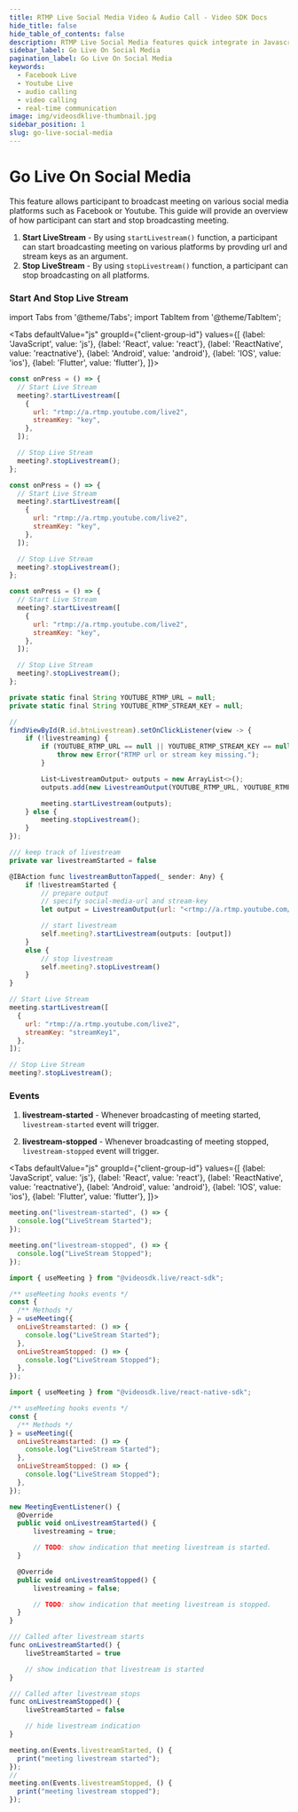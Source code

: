 ```yaml
---
title: RTMP Live Social Media Video & Audio Call - Video SDK Docs
hide_title: false
hide_table_of_contents: false
description: RTMP Live Social Media features quick integrate in Javascript, React JS, Android, IOS, React Native, Flutter with Video SDK to add live video & audio conferencing to your applications.
sidebar_label: Go Live On Social Media
pagination_label: Go Live On Social Media
keywords:
  - Facebook Live
  - Youtube Live
  - audio calling
  - video calling
  - real-time communication
image: img/videosdklive-thumbnail.jpg
sidebar_position: 1
slug: go-live-social-media
---
```


# Go Live On Social Media

This feature allows participant to broadcast meeting on various social media platforms such as Facebook or Youtube.
This guide will provide an overview of how participant can start and stop broadcasting meeting.

1. **Start LiveStream** - By using `startLivestream()` function, a participant can start broadcasting meeting on various platforms by provding url and stream keys as an argument.
2. **Stop LiveStream** - By using `stopLivestream()` function, a participant can stop broadcasting on all platforms.

### Start And Stop Live Stream

import Tabs from '@theme/Tabs';
import TabItem from '@theme/TabItem';

<Tabs
defaultValue="js"
groupId={"client-group-id"}
values={[
{label: 'JavaScript', value: 'js'},
{label: 'React', value: 'react'},
{label: 'ReactNative', value: 'reactnative'},
{label: 'Android', value: 'android'},
{label: 'IOS', value: 'ios'},
{label: 'Flutter', value: 'flutter'},
]}>
<TabItem value="js">

```js
const onPress = () => {
  // Start Live Stream
  meeting?.startLivestream([
    {
      url: "rtmp://a.rtmp.youtube.com/live2",
      streamKey: "key",
    },
  ]);

  // Stop Live Stream
  meeting?.stopLivestream();
};
```

</TabItem>
<TabItem value="react">

```js
const onPress = () => {
  // Start Live Stream
  meeting?.startLivestream([
    {
      url: "rtmp://a.rtmp.youtube.com/live2",
      streamKey: "key",
    },
  ]);

  // Stop Live Stream
  meeting?.stopLivestream();
};
```

</TabItem>
<TabItem value="reactnative">

```js
const onPress = () => {
  // Start Live Stream
  meeting?.startLivestream([
    {
      url: "rtmp://a.rtmp.youtube.com/live2",
      streamKey: "key",
    },
  ]);

  // Stop Live Stream
  meeting?.stopLivestream();
};
```

</TabItem>
<TabItem value="android">

```js
private static final String YOUTUBE_RTMP_URL = null;
private static final String YOUTUBE_RTMP_STREAM_KEY = null;

//
findViewById(R.id.btnLivestream).setOnClickListener(view -> {
    if (!livestreaming) {
        if (YOUTUBE_RTMP_URL == null || YOUTUBE_RTMP_STREAM_KEY == null) {
            throw new Error("RTMP url or stream key missing.");
        }

        List<LivestreamOutput> outputs = new ArrayList<>();
        outputs.add(new LivestreamOutput(YOUTUBE_RTMP_URL, YOUTUBE_RTMP_STREAM_KEY));

        meeting.startLivestream(outputs);
    } else {
        meeting.stopLivestream();
    }
});
```

</TabItem>
<TabItem value="ios">

```js
/// keep track of livestream
private var livestreamStarted = false

@IBAction func livestreamButtonTapped(_ sender: Any) {
    if !livestreamStarted {
        // prepare output
        // specify social-media-url and stream-key
        let output = LivestreamOutput(url: "<rtmp://a.rtmp.youtube.com/live2>", streamKey: "<stream-key>")

        // start livestream
        self.meeting?.startLivestream(outputs: [output])
    }
    else {
        // stop livestream
        self.meeting?.stopLivestream()
    }
}
```

</TabItem>
<TabItem value="flutter">

```js
// Start Live Stream
meeting.startLivestream([
  {
    url: "rtmp://a.rtmp.youtube.com/live2",
    streamKey: "streamKey1",
  },
]);

// Stop Live Stream
meeting?.stopLivestream();
```

</TabItem>
</Tabs>

### Events

1. **livestream-started** - Whenever broadcasting of meeting started, `livestream-started` event will trigger.

2. **livestream-stopped** - Whenever broadcasting of meeting stopped, `livestream-stopped` event will trigger.

<Tabs
defaultValue="js"
groupId={"client-group-id"}
values={[
{label: 'JavaScript', value: 'js'},
{label: 'React', value: 'react'},
{label: 'ReactNative', value: 'reactnative'},
{label: 'Android', value: 'android'},
{label: 'IOS', value: 'ios'},
{label: 'Flutter', value: 'flutter'},
]}>
<TabItem value="js">

```js
meeting.on("livestream-started", () => {
  console.log("LiveStream Started");
});

meeting.on("livestream-stopped", () => {
  console.log("LiveStream Stopped");
});
```

</TabItem>
<TabItem value="react">

```js
import { useMeeting } from "@videosdk.live/react-sdk";

/** useMeeting hooks events */
const {
  /** Methods */
} = useMeeting({
  onLiveStreamstarted: () => {
    console.log("LiveStream Started");
  },
  onLiveStreamStopped: () => {
    console.log("LiveStream Stopped");
  },
});
```

</TabItem>
<TabItem value="reactnative">

```js
import { useMeeting } from "@videosdk.live/react-native-sdk";

/** useMeeting hooks events */
const {
  /** Methods */
} = useMeeting({
  onLiveStreamstarted: () => {
    console.log("LiveStream Started");
  },
  onLiveStreamStopped: () => {
    console.log("LiveStream Stopped");
  },
});
```

</TabItem>
<TabItem value="android">

```js
new MeetingEventListener() {
  @Override
  public void onLivestreamStarted() {
      livestreaming = true;

      // TODO: show indication that meeting livestream is started.
  }

  @Override
  public void onLivestreamStopped() {
      livestreaming = false;

      // TODO: show indication that meeting livestream is stopped.
  }
}
```

</TabItem>
<TabItem value="ios">

```js
/// Called after livestream starts
func onLivestreamStarted() {
    liveStreamStarted = true

    // show indication that livestream is started
}

/// Called after livestream stops
func onLivestreamStopped() {
    liveStreamStarted = false

    // hide livestream indication
}
```

</TabItem>
<TabItem value="flutter">

```js
meeting.on(Events.livestreamStarted, () {
  print("meeting livestream started");
});
//
meeting.on(Events.livestreamStopped, () {
  print("meeting livestream stopped");
});

```

</TabItem>
</Tabs>
